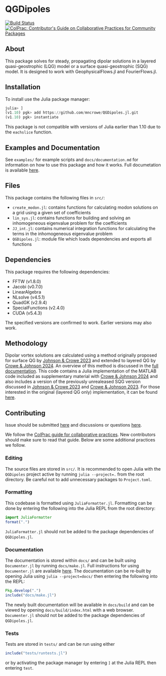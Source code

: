 # QGDipoles

[![Build Status](https://github.com/mncrowe/QGDipoles.jl/actions/workflows/CI.yml/badge.svg?branch=main)](https://github.com/mncrowe/QGDipoles.jl/actions/workflows/CI.yml?query=branch%3Amain) [![ColPrac: Contributor's Guide on Collaborative Practices for Community Packages](https://img.shields.io/badge/ColPrac-Contributor's%20Guide-blueviolet)](https://github.com/SciML/ColPrac)

## About

This package solves for steady, propagating dipolar solutions in a layered quasi-geostrophic (LQG) model or a surface quasi-geostrophic (SQG) model.
It is designed to work with GeophysicalFlows.jl and FourierFlows.jl.

## Installation

To install use the Julia package manager:

```julia
julia> ]
(v1.10) pgk> add https://github.com/mncrowe/QGDipoles.jl.git
(v1.10) pgk> instantiate
```

This package is not compatible with versions of Julia earlier than 1.10 due to the `eachslice` function.

## Examples and Documentation

See `examples/` for example scripts and `docs/documentation.md` for information on how to use this package and how it works. Full documetation is available [here](https://mncrowe.github.io/QGDipoles.jl).

## Files

This package contains the following files in `src/`:

* `create_modon.jl`: contains functions for calculating modon solutions on a grid using a given set of coefficients
* `lin_sys.jl`: contains functions for building and solving an inhomogeneous eigenvalue problem for the coefficients
* `JJ_int.jl`: contains numerical integration functions for calculating the terms in the inhomogeneous eigenvalue problem
* `QGDipoles.jl`: module file which loads dependencies and exports all functions

## Dependencies

This package requires the following dependencies:

* FFTW (v1.8.0)
* Jacobi (v0.7.0)
* LinearAlgebra
* NLsolve (v4.5.1)
* QuadGK (v2.9.4)
* SpecialFunctions (v2.4.0)
* CUDA (v5.4.3)

The specified versions are confirmed to work. Earlier versions may also work.

## Methodology

Dipolar vortex solutions are calculated using a method originally proposed for surface QG by [Johnson & Crowe 2023](https://doi.org/10.1017/jfm.2023.87) and extended to layered QG by [Crowe & Johnson 2024](https://doi.org/10.1017/jfm.2024.619).
An overview of this method is discussed in the [full documentation](https://mncrowe.github.io/QGDipoles.jl).
This code contains a Julia implementation of the MATLAB code included as supplementary material with [Crowe & Johnson 2024](https://doi.org/10.1017/jfm.2024.619) and also includes a version of the previously unrealeased SQG version discussed in [Johnson & Crowe 2023](https://doi.org/10.1017/jfm.2023.87) and [Crowe & Johnson 2023](https://doi.org/10.1017/jfm.2023.607).
For those interested in the original (layered QG only) implementation, it can be found [here](https://github.com/mncrowe/QGDipoles.m). 

## Contributing

Issue should be submitted [here](https://github.com/mncrowe/QGDipoles.jl/issues/) and discussions or questions [here](https://github.com/mncrowe/QGDipoles.jl/discussions).

We follow the [ColPrac guide for collaborative practices](https://github.com/SciML/ColPrac). New contributors should make sure to read that guide. Below are some additional practices we follow.

### Editing

The source files are stored in `src/`. It is recommended to open Julia with the `QGDipoles` project active by running `julia --project=.` from the root directory. Be careful not to add unnecessary packages to `Project.toml`.

### Formatting

This codebase is formatted using `JuliaFormatter.jl`. Formatting can be done by entering the following into the Julia REPL from the root directory:
```julia
import JuliaFormatter
format(".")
```
`JuliaFormatter.jl` should not be added to the package dependencies of `QGDipoles.jl`.

### Documentation

The documentation is stored within `docs/` and can be built using `Documenter.jl` by running `docs/make.jl`. Full instructions for using `Documenter.jl` are available [here](https://documenter.juliadocs.org/stable/man/guide/). The documentation can be re-built by opening Julia using `julia --project=docs/` then entering the following into the REPL:
```julia
Pkg.develop(".")
include("docs/make.jl")
```
The newly built documentation will be available in `docs/build` and can be viewed by opening `docs/build/index.html` with a web browser. `Documenter.jl` should not be added to the package dependencies of `QGDipoles.jl`.

### Tests

Tests are stored in `tests/` and can be run using either
```julia
include("tests/runtests.jl")
```
or by activating the package manager by entering `]` at the Julia REPL then entering `test`.



